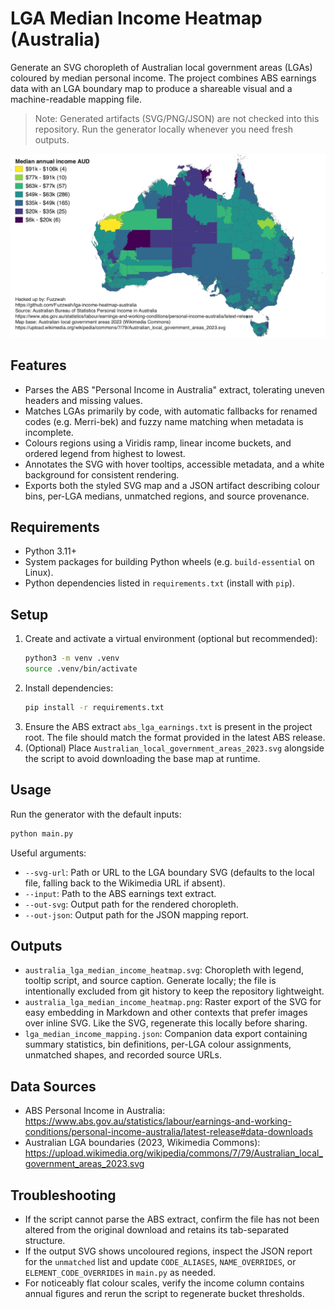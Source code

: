# LGA Median Income Heatmap (Australia)

Generate an SVG choropleth of Australian local government areas (LGAs) coloured
by median personal income. The project combines ABS earnings data with an LGA
boundary map to produce a shareable visual and a machine-readable mapping file.

> Note: Generated artifacts (SVG/PNG/JSON) are not checked into this repository. Run the generator locally whenever you need fresh outputs.

![Australian LGA median income heatmap](australia_lga_median_income_heatmap.png)

## Features
- Parses the ABS "Personal Income in Australia" extract, tolerating uneven
  headers and missing values.
- Matches LGAs primarily by code, with automatic fallbacks for renamed codes
  (e.g. Merri-bek) and fuzzy name matching when metadata is incomplete.
- Colours regions using a Viridis ramp, linear income buckets, and ordered
  legend from highest to lowest.
- Annotates the SVG with hover tooltips, accessible metadata, and a white
  background for consistent rendering.
- Exports both the styled SVG map and a JSON artifact describing colour bins,
  per-LGA medians, unmatched regions, and source provenance.

## Requirements
- Python 3.11+
- System packages for building Python wheels (e.g. `build-essential` on Linux).
- Python dependencies listed in `requirements.txt` (install with `pip`).

## Setup
1. Create and activate a virtual environment (optional but recommended):
   ```bash
   python3 -m venv .venv
   source .venv/bin/activate
   ```
2. Install dependencies:
   ```bash
   pip install -r requirements.txt
   ```
3. Ensure the ABS extract `abs_lga_earnings.txt` is present in the project root.
   The file should match the format provided in the latest ABS release.
4. (Optional) Place `Australian_local_government_areas_2023.svg` alongside the
   script to avoid downloading the base map at runtime.

## Usage
Run the generator with the default inputs:
```bash
python main.py
```

Useful arguments:
- `--svg-url`: Path or URL to the LGA boundary SVG (defaults to the local file,
  falling back to the Wikimedia URL if absent).
- `--input`: Path to the ABS earnings text extract.
- `--out-svg`: Output path for the rendered choropleth.
- `--out-json`: Output path for the JSON mapping report.

## Outputs
- `australia_lga_median_income_heatmap.svg`: Choropleth with legend, tooltip
  script, and source caption. Generate locally; the file is intentionally
  excluded from git history to keep the repository lightweight.
- `australia_lga_median_income_heatmap.png`: Raster export of the SVG for easy
  embedding in Markdown and other contexts that prefer images over inline SVG.
  Like the SVG, regenerate this locally before sharing.
- `lga_median_income_mapping.json`: Companion data export containing summary
  statistics, bin definitions, per-LGA colour assignments, unmatched shapes,
  and recorded source URLs.

## Data Sources
- ABS Personal Income in Australia:
  https://www.abs.gov.au/statistics/labour/earnings-and-working-conditions/personal-income-australia/latest-release#data-downloads
- Australian LGA boundaries (2023, Wikimedia Commons):
  https://upload.wikimedia.org/wikipedia/commons/7/79/Australian_local_government_areas_2023.svg

## Troubleshooting
- If the script cannot parse the ABS extract, confirm the file has not been
  altered from the original download and retains its tab-separated structure.
- If the output SVG shows uncoloured regions, inspect the JSON report for the
  `unmatched` list and update `CODE_ALIASES`, `NAME_OVERRIDES`, or
  `ELEMENT_CODE_OVERRIDES` in `main.py` as needed.
- For noticeably flat colour scales, verify the income column contains annual
  figures and rerun the script to regenerate bucket thresholds.
